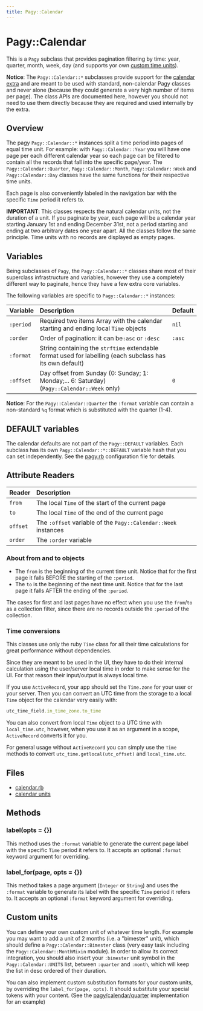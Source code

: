 ```yaml
---
title: Pagy::Calendar
---
```

# Pagy::Calendar

This is a `Pagy` subclass that provides pagination filtering by time: year, quarter, month, week, day (and supports yor own [custom time units](#custom-units)). 

**Notice**: The `Pagy::Calendar::*` subclasses provide support for the [calendar extra](../extras/calendar.md) and are meant to be used with standard, non-calendar Pagy classes and never alone (because they could generate a very high number of items per page). The class APIs are documented here, however you should not need to use them directly because they are required and used internally by the extra.

## Overview

The pagy `Pagy::Calendar::*` instances split a time period into pages of equal time unit. For example: with `Pagy::Calendar::Year` you will have one page per each different calendar year so each page can be filtered to contain all the records that fall into the specific page/year. The `Pagy::Calendar::Quarter`, `Pagy::Calendar::Month`, `Pagy::Calendar::Week` and `Pagy::Calendar::Day` classes have the same functions for their respective time units. 

Each page is also conveniently labeled in the navigation bar with the specific `Time` period it refers to.

**IMPORTANT**: This classes respects the natural calendar units, not the duration of a unit. If you paginate by year, each page will be a calendar year starting January 1st and ending December 31st, not a period starting and ending at two arbitrary dates one year apart. All the classes follow the same principle. Time units with no records are displayed as empty pages.

## Variables

Being subclasses of `Pagy`, the `Pagy::Calendar::*` classes share most of their superclass infrastructure and variables, however they use a completely different way to paginate, hence they have a few extra core variables.

The following variables are specific to `Pagy::Calendar::*` instances: 

| Variable  | Description                                                                                               | Default |
|:----------|:----------------------------------------------------------------------------------------------------------|:--------|
| `:period` | Required two items Array with the calendar starting and ending local `Time` objects                       | `nil`   |
| `:order`  | Order of pagination: it can be`:asc` or `:desc`                                                           | `:asc`  |
| `:format` | String containing the `strftime` extendable format used for labelling (each subclass has its own default) |         |
| `:offset` | Day offset from Sunday (0: Sunday; 1: Monday;... 6: Saturday) (`Pagy::Calendar::Week` only)               | `0`     |

**Notice**: For the `Pagy::Calendar::Quarter` the `:format` variable can contain a non-standard `%q` format which is substituted with the quarter (1-4).

## DEFAULT variables

The calendar defaults are not part of the `Pagy::DEFAULT` variables. Each subclass has its own `Pagy::Calendar::*::DEFAULT` variable hash that you can set independently. See the [pagy.rb](https://github.com/ddnexus/pagy/blob/master/lib/config/pagy.rb) configuration file for details. 

## Attribute Readers

| Reader   | Description                                                    |
|:---------|:---------------------------------------------------------------|
| `from`   | The local `Time` of the start of the current page              |
| `to`     | The local `Time` of the end of the current page                |
| `offset` | The `:offset` variable of the `Pagy::Calendar::Week` instances |
| `order`  | The `:order` variable                                          |

### About from and to objects

- The `from` is the beginning of the current time unit. Notice that for the first page it falls BEFORE the starting of the `:period`.
- The `to` is the beginning of the next time unit. Notice that for the last page it falls AFTER the ending of the `:period`. 

The cases for first and last pages have no effect when you use the `from`/`to` as a collection filter, since there are no records outside the `:period` of the collection.

### Time conversions

This classes use only the ruby `Time` class for all their time calculations for great performance without dependencies.

Since they are meant to be used in the UI, they have to do their internal calculation using the user/server local time in order to make sense for the UI. For that reason their input/output is always local time.

If you use `ActiveRecord`, your app should set the `Time.zone` for your user or your server. Then you can convert an UTC time from the storage to a local `Time` object for the calendar very easily with:

```ruby
utc_time_field.in_time_zone.to_time
```

You can also convert from local `Time` object to a UTC time with `local_time.utc`, however, when you use it as an argument in a scope, `ActiveRecord` converts it for you.

For general usage without `ActiveRecord` you can simply use the `Time` methods to convert `utc_time.getlocal(utc_offset)` and `local_time.utc`.

## Files

- [calendar.rb](https://github.com/ddnexus/pagy/blob/master/lib/pagy/calendar.rb)
- [calendar units](https://github.com/ddnexus/pagy/blob/master/lib/pagy/calendar)

## Methods

### label(opts = {})

This method uses the `:format` variable to generate the current page label with the specific `Time` period it refers to. It accepts an optional `:format` keyword argument for overriding.

### label_for(page, opts = {})

This method takes a page argument (`Integer` or `String`) and uses the `:format` variable to generate its label with the specific `Time` period it refers to. It accepts an optional `:format` keyword argument for overriding.

## Custom units

You can define your own custom unit of whatever time length. For example you may want to add a unit of 2 months (i.e. a "bimester" unit), which should define a `Pagy::Calendar::Bimester` class (very easy task including the `Pagy::Calendar::MonthMixin` module). In order to allow its correct integration, you should also insert your `:bimester` unit symbol in the `Pagy::Calendar::UNITS` list, between `:quarter` and `:month`, which will keep the list in desc ordered of their duration. 

You can also implement custom substitution formats for your custom units, by overriding the `label_for(page, opts)`. It should substitute your special tokens with your content. (See the [pagy/calendar/quarter](https://github.com/ddnexus/pagy/blob/master/lib/pagy/calendar/quarter.rb) implementation for an example)
